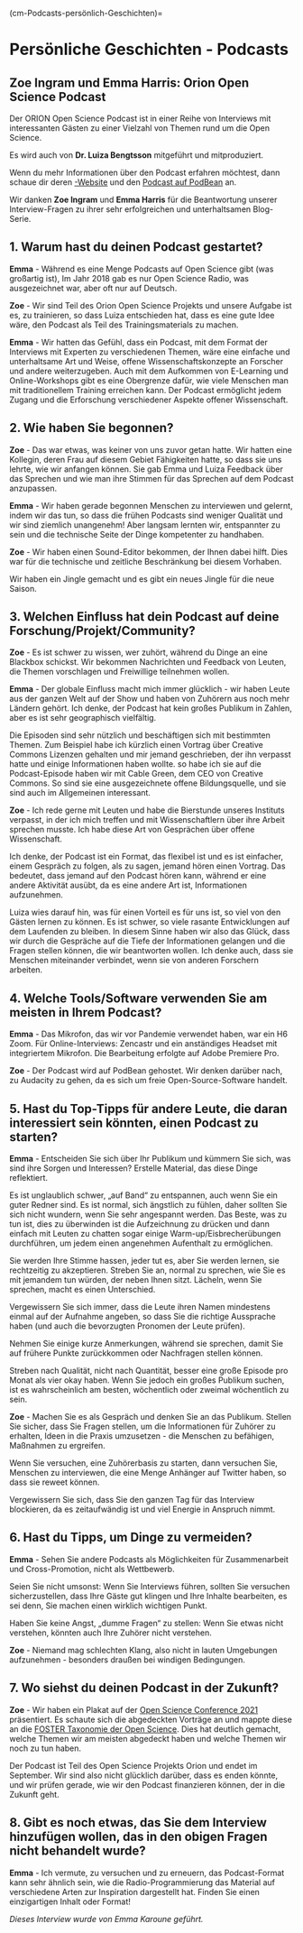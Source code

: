 (cm-Podcasts-persönlich-Geschichten)=
# Persönliche Geschichten - Podcasts

## Zoe Ingram und Emma Harris: Orion Open Science Podcast

Der ORION Open Science Podcast ist in einer Reihe von Interviews mit interessanten Gästen zu einer Vielzahl von Themen rund um die Open Science.

Es wird auch von **Dr. Luiza Bengtsson** mitgeführt und mitproduziert.

Wenn du mehr Informationen über den Podcast erfahren möchtest, dann schaue dir deren [-Website](https://www.orion-openscience.eu/publications/training-materials/201902/podcasts) und den [Podcast auf PodBean](https://orionopenscience.podbean.com/) an.

Wir danken **Zoe Ingram** und **Emma Harris** für die Beantwortung unserer Interview-Fragen zu ihrer sehr erfolgreichen und unterhaltsamen Blog-Serie.

## 1. Warum hast du deinen Podcast gestartet?

**Emma** - Während es eine Menge Podcasts auf Open Science gibt (was großartig ist), Im Jahr 2018 gab es nur Open Science Radio, was ausgezeichnet war, aber oft nur auf Deutsch.

**Zoe** - Wir sind Teil des Orion Open Science Projekts und unsere Aufgabe ist es, zu trainieren, so dass Luiza entschieden hat, dass es eine gute Idee wäre, den Podcast als Teil des Trainingsmaterials zu machen.

**Emma** - Wir hatten das Gefühl, dass ein Podcast, mit dem Format der Interviews mit Experten zu verschiedenen Themen, wäre eine einfache und unterhaltsame Art und Weise, offene Wissenschaftskonzepte an Forscher und andere weiterzugeben. Auch mit dem Aufkommen von E-Learning und Online-Workshops gibt es eine Obergrenze dafür, wie viele Menschen man mit traditionellem Training erreichen kann. Der Podcast ermöglicht jedem Zugang und die Erforschung verschiedener Aspekte offener Wissenschaft.

## 2. Wie haben Sie begonnen?

**Zoe** - Das war etwas, was keiner von uns zuvor getan hatte. Wir hatten eine Kollegin, deren Frau auf diesem Gebiet Fähigkeiten hatte, so dass sie uns lehrte, wie wir anfangen können. Sie gab Emma und Luiza Feedback über das Sprechen und wie man ihre Stimmen für das Sprechen auf dem Podcast anzupassen.

**Emma** - Wir haben gerade begonnen Menschen zu interviewen und gelernt, indem wir das tun, so dass die frühen Podcasts sind weniger Qualität und wir sind ziemlich unangenehm! Aber langsam lernten wir, entspannter zu sein und die technische Seite der Dinge kompetenter zu handhaben.

**Zoe** - Wir haben einen Sound-Editor bekommen, der Ihnen dabei hilft. Dies war für die technische und zeitliche Beschränkung bei diesem Vorhaben.

Wir haben ein Jingle gemacht und es gibt ein neues Jingle für die neue Saison.

## 3. Welchen Einfluss hat dein Podcast auf deine Forschung/Projekt/Community?

**Zoe** - Es ist schwer zu wissen, wer zuhört, während du Dinge an eine Blackbox schickst. Wir bekommen Nachrichten und Feedback von Leuten, die Themen vorschlagen und Freiwillige teilnehmen wollen.

**Emma** - Der globale Einfluss macht mich immer glücklich - wir haben Leute aus der ganzen Welt auf der Show und haben von Zuhörern aus noch mehr Ländern gehört. Ich denke, der Podcast hat kein großes Publikum in Zahlen, aber es ist sehr geographisch vielfältig.

Die Episoden sind sehr nützlich und beschäftigen sich mit bestimmten Themen. Zum Beispiel habe ich kürzlich einen Vortrag über Creative Commons Lizenzen gehalten und mir jemand geschrieben, der ihn verpasst hatte und einige Informationen haben wollte. so habe ich sie auf die Podcast-Episode haben wir mit Cable Green, dem CEO von Creative Commons. So sind sie eine ausgezeichnete offene Bildungsquelle, und sie sind auch im Allgemeinen interessant.

**Zoe** - Ich rede gerne mit Leuten und habe die Bierstunde unseres Instituts verpasst, in der ich mich treffen und mit Wissenschaftlern über ihre Arbeit sprechen musste. Ich habe diese Art von Gesprächen über offene Wissenschaft.

Ich denke, der Podcast ist ein Format, das flexibel ist und es ist einfacher, einem Gespräch zu folgen, als zu sagen, jemand hören einen Vortrag. Das bedeutet, dass jemand auf den Podcast hören kann, während er eine andere Aktivität ausübt, da es eine andere Art ist, Informationen aufzunehmen.

Luiza wies darauf hin, was für einen Vorteil es für uns ist, so viel von den Gästen lernen zu können. Es ist schwer, so viele rasante Entwicklungen auf dem Laufenden zu bleiben. In diesem Sinne haben wir also das Glück, dass wir durch die Gespräche auf die Tiefe der Informationen gelangen und die Fragen stellen können, die wir beantworten wollen. Ich denke auch, dass sie Menschen miteinander verbindet, wenn sie von anderen Forschern arbeiten.

## 4. Welche Tools/Software verwenden Sie am meisten in Ihrem Podcast?

**Emma** - Das Mikrofon, das wir vor Pandemie verwendet haben, war ein H6 Zoom. Für Online-Interviews: Zencastr und ein anständiges Headset mit integriertem Mikrofon. Die Bearbeitung erfolgte auf Adobe Premiere Pro.

**Zoe** - Der Podcast wird auf PodBean gehostet. Wir denken darüber nach, zu Audacity zu gehen, da es sich um freie Open-Source-Software handelt.

## 5. Hast du Top-Tipps für andere Leute, die daran interessiert sein könnten, einen Podcast zu starten?

**Emma** - Entscheiden Sie sich über Ihr Publikum und kümmern Sie sich, was sind ihre Sorgen und Interessen? Erstelle Material, das diese Dinge reflektiert.

Es ist unglaublich schwer, „auf Band“ zu entspannen, auch wenn Sie ein guter Redner sind. Es ist normal, sich ängstlich zu fühlen, daher sollten Sie sich nicht wundern, wenn Sie sehr angespannt werden. Das Beste, was zu tun ist, dies zu überwinden ist die Aufzeichnung zu drücken und dann einfach mit Leuten zu chatten sogar einige Warm-up/Eisbrecherübungen durchführen, um jedem einen angenehmen Aufenthalt zu ermöglichen.

Sie werden Ihre Stimme hassen, jeder tut es, aber Sie werden lernen, sie rechtzeitig zu akzeptieren. Streben Sie an, normal zu sprechen, wie Sie es mit jemandem tun würden, der neben Ihnen sitzt. Lächeln, wenn Sie sprechen, macht es einen Unterschied.

Vergewissern Sie sich immer, dass die Leute ihren Namen mindestens einmal auf der Aufnahme angeben, so dass Sie die richtige Aussprache haben (und auch die bevorzugten Pronomen der Leute prüfen).

Nehmen Sie einige kurze Anmerkungen, während sie sprechen, damit Sie auf frühere Punkte zurückkommen oder Nachfragen stellen können.

Streben nach Qualität, nicht nach Quantität, besser eine große Episode pro Monat als vier okay haben. Wenn Sie jedoch ein großes Publikum suchen, ist es wahrscheinlich am besten, wöchentlich oder zweimal wöchentlich zu sein.

**Zoe** - Machen Sie es als Gespräch und denken Sie an das Publikum. Stellen Sie sicher, dass Sie Fragen stellen, um die Informationen für Zuhörer zu erhalten, Ideen in die Praxis umzusetzen - die Menschen zu befähigen, Maßnahmen zu ergreifen.

Wenn Sie versuchen, eine Zuhörerbasis zu starten, dann versuchen Sie, Menschen zu interviewen, die eine Menge Anhänger auf Twitter haben, so dass sie reweet können.

Vergewissern Sie sich, dass Sie den ganzen Tag für das Interview blockieren, da es zeitaufwändig ist und viel Energie in Anspruch nimmt.

## 6. Hast du Tipps, um Dinge zu vermeiden?

**Emma** - Sehen Sie andere Podcasts als Möglichkeiten für Zusammenarbeit und Cross-Promotion, nicht als Wettbewerb.

Seien Sie nicht umsonst: Wenn Sie Interviews führen, sollten Sie versuchen sicherzustellen, dass Ihre Gäste gut klingen und Ihre Inhalte bearbeiten, es sei denn, Sie machen einen wirklich wichtigen Punkt.

Haben Sie keine Angst, „dumme Fragen“ zu stellen: Wenn Sie etwas nicht verstehen, könnten auch Ihre Zuhörer nicht verstehen.

**Zoe** - Niemand mag schlechten Klang, also nicht in lauten Umgebungen aufzunehmen - besonders draußen bei windigen Bedingungen.

## 7. Wo siehst du deinen Podcast in der Zukunft?

**Zoe** - Wir haben ein Plakat auf der [Open Science Conference 2021](https://www.open-science-conference.eu/) präsentiert. Es schaute sich die abgedeckten Vorträge an und mappte diese an die [FOSTER Taxonomie der Open Science](https://www.fosteropenscience.eu/resources). Dies hat deutlich gemacht, welche Themen wir am meisten abgedeckt haben und welche Themen wir noch zu tun haben.

Der Podcast ist Teil des Open Science Projekts Orion und endet im September. Wir sind also nicht glücklich darüber, dass es enden könnte, und wir prüfen gerade, wie wir den Podcast finanzieren können, der in die Zukunft geht.

## 8. Gibt es noch etwas, das Sie dem Interview hinzufügen wollen, das in den obigen Fragen nicht behandelt wurde?

**Emma** - Ich vermute, zu versuchen und zu erneuern, das Podcast-Format kann sehr ähnlich sein, wie die Radio-Programmierung das Material auf verschiedene Arten zur Inspiration dargestellt hat. Finden Sie einen einzigartigen Inhalt oder Format!

*Dieses Interview wurde von Emma Karoune geführt.*
